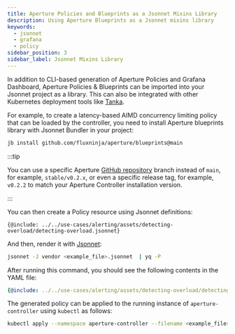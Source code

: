 ```yaml
---
title: Aperture Policies and Blueprints as a Jsonnet Mixins Library
description: Using Aperture Blueprints as a Jsonnet mixins library
keywords:
  - jsonnet
  - grafana
  - policy
sidebar_position: 3
sidebar_label: Jsonnet Mixins Library
---
```


In addition to CLI-based generation of Aperture Policies and Grafana Dashboard,
Aperture Policies & Blueprints can be imported into your Jsonnet project as a
library. This can also be integrated with other Kubernetes deployment tools like
[Tanka][tk].

For example, to create a latency-based AIMD concurrency limiting policy that can
be loaded by the controller, you need to install Aperture blueprints library
with Jsonnet Bundler in your project:

```sh
jb install github.com/fluxninja/aperture/blueprints@main
```

:::tip

You can use a specific Aperture
[GitHub repository](https://github.com/fluxninja/aperture) branch instead of
`main`, for example, `stable/v0.2.x`, or even a specific release tag, for
example, `v0.2.2` to match your Aperture Controller installation version.

:::

You can then create a Policy resource using Jsonnet definitions:

```jsonnet
{@include: ../../use-cases/alerting/assets/detecting-overload/detecting-overload.jsonnet}
```

And then, render it with [Jsonnet][jsonnet]:

```sh
jsonnet -J vendor <example_file>.jsonnet  | yq -P
```

After running this command, you should see the following contents in the YAML
file:

```yaml
{@include: ../../use-cases/alerting/assets/detecting-overload/detecting-overload.mmd}
```

The generated policy can be applied to the running instance of
`aperture-controller` using `kubectl` as follows:

```sh
kubectl apply --namespace aperture-controller --filename <example_file>.yaml
```

[jsonnet]: https://jsonnet.org/
[tk]: https://tanka.dev/
